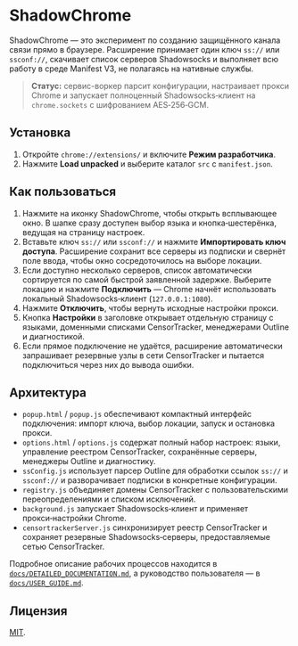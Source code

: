 # ShadowChrome

ShadowChrome — это эксперимент по созданию защищённого канала связи прямо в браузере. Расширение принимает один ключ `ss://` или `ssconf://`, скачивает список серверов Shadowsocks и выполняет всю работу в среде Manifest V3, не полагаясь на нативные службы.

> **Статус:** сервис-воркер парсит конфигурации, настраивает прокси Chrome и запускает полноценный Shadowsocks‑клиент на `chrome.sockets` с шифрованием AES‑256‑GCM.

## Установка
1. Откройте `chrome://extensions/` и включите **Режим разработчика**.
2. Нажмите **Load unpacked** и выберите каталог `src` с `manifest.json`.

## Как пользоваться
1. Нажмите на иконку ShadowChrome, чтобы открыть всплывающее окно. В шапке сразу доступен выбор языка и кнопка‑шестерёнка, ведущая на страницу настроек.
2. Вставьте ключ `ss://` или `ssconf://` и нажмите **Импортировать ключ доступа**. Расширение сохранит все серверы из подписки и свернёт поле ввода, чтобы окно сосредоточилось на выборе локации.
3. Если доступно несколько серверов, список автоматически сортируется по самой быстрой заявленной задержке. Выберите локацию и нажмите **Подключить** — Chrome начнёт использовать локальный Shadowsocks‑клиент (`127.0.0.1:1080`).
4. Нажмите **Отключить**, чтобы вернуть исходные настройки прокси.
5. Кнопка **Настройки** в заголовке открывает отдельную страницу с языками, доменными списками CensorTracker, менеджерами Outline и диагностикой.
6. Если прямое подключение не удаётся, расширение автоматически запрашивает резервные узлы в сети CensorTracker и пытается подключиться через них до вывода ошибки.

## Архитектура
- `popup.html` / `popup.js` обеспечивают компактный интерфейс подключения: импорт ключа, выбор локации, запуск и остановка прокси.
- `options.html` / `options.js` содержат полный набор настроек: языки, управление реестром CensorTracker, сохранённые серверы, менеджеры Outline и диагностику.
- `ssConfig.js` использует парсер Outline для обработки ссылок `ss://` и `ssconf://` и разворачивает подписки в конкретные конфигурации.
- `registry.js` объединяет домены CensorTracker с пользовательскими переопределениями и списком исключений.
- `background.js` запускает Shadowsocks‑клиент и применяет прокси‑настройки Chrome.
- `censortrackerServer.js` синхронизирует реестр CensorTracker и сохраняет резервные Shadowsocks‑серверы, предоставляемые сетью CensorTracker.

Подробное описание рабочих процессов находится в [`docs/DETAILED_DOCUMENTATION.md`](docs/DETAILED_DOCUMENTATION.md), а руководство пользователя — в [`docs/USER_GUIDE.md`](docs/USER_GUIDE.md).

## Лицензия
[MIT](LICENSE).

